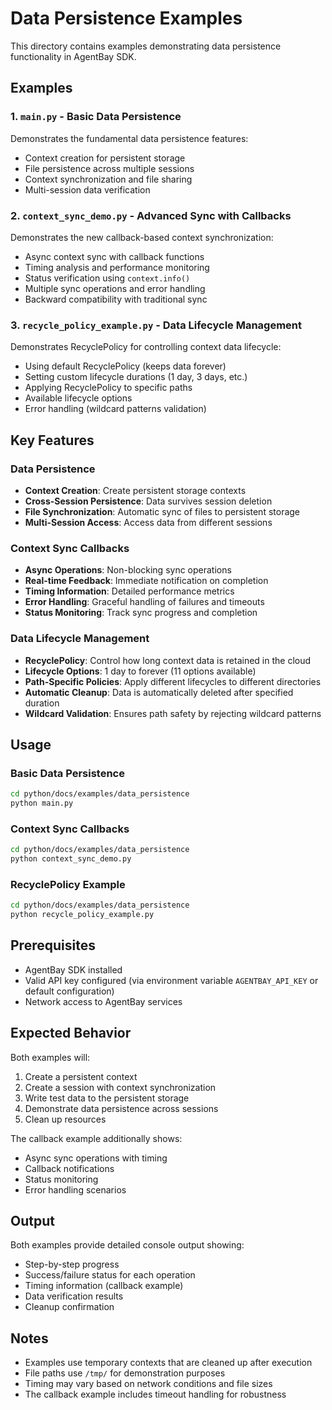 # Data Persistence Examples

This directory contains examples demonstrating data persistence functionality in AgentBay SDK.

## Examples

### 1. `main.py` - Basic Data Persistence

Demonstrates the fundamental data persistence features:

- Context creation for persistent storage
- File persistence across multiple sessions
- Context synchronization and file sharing
- Multi-session data verification

### 2. `context_sync_demo.py` - Advanced Sync with Callbacks

Demonstrates the new callback-based context synchronization:

- Async context sync with callback functions
- Timing analysis and performance monitoring
- Status verification using `context.info()`
- Multiple sync operations and error handling
- Backward compatibility with traditional sync

### 3. `recycle_policy_example.py` - Data Lifecycle Management

Demonstrates RecyclePolicy for controlling context data lifecycle:

- Using default RecyclePolicy (keeps data forever)
- Setting custom lifecycle durations (1 day, 3 days, etc.)
- Applying RecyclePolicy to specific paths
- Available lifecycle options
- Error handling (wildcard patterns validation)

## Key Features

### Data Persistence

- **Context Creation**: Create persistent storage contexts
- **Cross-Session Persistence**: Data survives session deletion
- **File Synchronization**: Automatic sync of files to persistent storage
- **Multi-Session Access**: Access data from different sessions

### Context Sync Callbacks

- **Async Operations**: Non-blocking sync operations
- **Real-time Feedback**: Immediate notification on completion
- **Timing Information**: Detailed performance metrics
- **Error Handling**: Graceful handling of failures and timeouts
- **Status Monitoring**: Track sync progress and completion

### Data Lifecycle Management

- **RecyclePolicy**: Control how long context data is retained in the cloud
- **Lifecycle Options**: 1 day to forever (11 options available)
- **Path-Specific Policies**: Apply different lifecycles to different directories
- **Automatic Cleanup**: Data is automatically deleted after specified duration
- **Wildcard Validation**: Ensures path safety by rejecting wildcard patterns

## Usage

### Basic Data Persistence

```bash
cd python/docs/examples/data_persistence
python main.py
```

### Context Sync Callbacks

```bash
cd python/docs/examples/data_persistence
python context_sync_demo.py
```

### RecyclePolicy Example

```bash
cd python/docs/examples/data_persistence
python recycle_policy_example.py
```

## Prerequisites

- AgentBay SDK installed
- Valid API key configured (via environment variable `AGENTBAY_API_KEY` or default configuration)
- Network access to AgentBay services

## Expected Behavior

Both examples will:

1. Create a persistent context
2. Create a session with context synchronization
3. Write test data to the persistent storage
4. Demonstrate data persistence across sessions
5. Clean up resources

The callback example additionally shows:

- Async sync operations with timing
- Callback notifications
- Status monitoring
- Error handling scenarios

## Output

Both examples provide detailed console output showing:

- Step-by-step progress
- Success/failure status for each operation
- Timing information (callback example)
- Data verification results
- Cleanup confirmation

## Notes

- Examples use temporary contexts that are cleaned up after execution
- File paths use `/tmp/` for demonstration purposes
- Timing may vary based on network conditions and file sizes
- The callback example includes timeout handling for robustness
